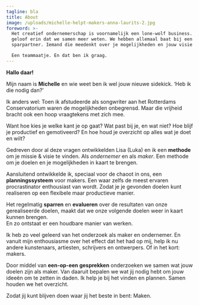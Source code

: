 ```yaml
---
tagline: bla
title: About
image: /uploads/michelle-helpt-makers-anna-laurits-2.jpg
foreword: >-
  Het creatief ondernemerschap is voornamelijk een lone-wolf business. Maar ik
  geloof erin dat we samen meer weten. We hebben allemaal baat bij een
  sparpartner. Iemand die meedenkt over je mogelijkheden en jouw visie kent. \

  Een teammaatje. En dat ben ik graag.
---
```

**Hallo daar!**

Mijn naam is **Michelle** en wie weet ben ik wel jouw nieuwe sidekick. ‘Heb ik die nodig dan?’

Ik anders wel: Toen ik afstudeerde als songwriter aan het Rotterdams Conservatorium waren de mogelijkheden onbegrensd. Maar die vrijheid bracht ook een hoop vraagtekens met zich mee.

Want hoe kies je welke kant je op gaat? Wat past bij je, en wat niet? Hoe blijf je productief en gemotiveerd? En hoe houd je overzicht op alles wat je doet en wilt?

Gedreven door al deze vragen ontwikkelden Lisa (Luka) en ik een **methode** om je missie & visie te vinden. Als *ondernemer* en als *maker*. Een methode om je doelen en je mogelijkheden in kaart te brengen.

Aansluitend ontwikkelde ik, speciaal voor de chaoot in ons, een **planningssysteem** voor makers. Een waar zelfs de meest ervaren procrastinator enthousiast van wordt. Zodat je je gevonden doelen kunt realiseren op een flexibele maar productieve manier.

Het regelmatig **sparren** en **evalueren** over de resultaten van onze gerealiseerde doelen, maakt dat we onze volgende doelen weer in kaart kunnen brengen.\
En zo ontstaat er een houdbare manier van werken.

Ik heb zo veel geleerd van het onderzoek als maker en ondernemer. En vanuit mijn enthousiasme over het effect dat het had op mij, help ik nu andere kunstenaars, artiesten, schrijvers en ontwerpers. Of in het kort: makers.

Door middel van **een-op-een gesprekken** onderzoeken we samen wat jouw doelen zijn als maker. Van daaruit bepalen we wat jij nodig hebt om jouw ideeën om te zetten in daden. Ik help je bij het vinden en plannen. Samen houden we het overzicht.

Zodat jij kunt blijven doen waar jij het beste in bent: Maken.